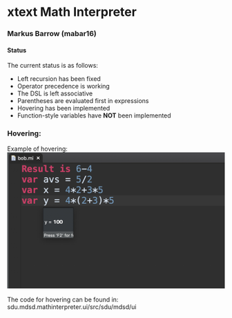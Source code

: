 # xtext Math Interpreter

### Markus Barrow (mabar16)


#### Status
The current status is as follows:
- Left recursion has been fixed
- Operator precedence is working
- The DSL is left associative
- Parentheses are evaluated first in expressions
- Hovering has been implemented
- Function-style variables have **NOT** been implemented

### Hovering:
Example of hovering:
![Hovering](Images/Hover.png)

The code for hovering can be found in:
sdu.mdsd.mathinterpreter.ui/src/sdu/mdsd/ui